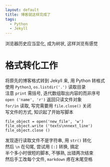 ```yaml
---
layout: default
title: 博客就这样完成了
tags:
  - Python
  - Jekyll
---
```

浏览器历史应当显化, 成为树状, 这样浏览有感觉  
  
# 格式转化工作
将原先的博客格式转到 Jekyll 来, 用 Python 转格式  
使用 `Python3`, `os.listdir('.')` 读取目录  
注意 `print` 需括号, 迭代数组取出内容的而非序号  
`open ('name', 'r')` 返回只读文件对象  
`for/in` 读取, 写完需要用 `file.close()` 关闭  
写文件的方式, 知识起了开始写脚本  
  
	file_object = open('new_file', 'w')
	file_object.write ('texts\nnnext_line')
	file_object.close ()
发现逐行读取文件不是字符串, 用 `str()` 转化  
然后 `\n` 在句尾, 尝试用 `[:]` 转换, 搞定  
半个多小时很短的脚本, 不够熟, 出错两次结束  
然后手工改每个文件, `markdown` 疼在末尾空格  
